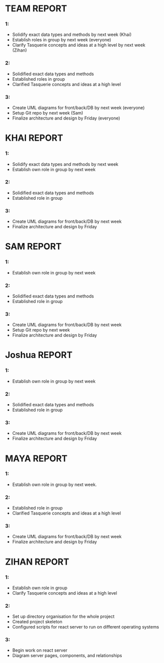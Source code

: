 # TEAM REPORT

### 1:
- Solidify exact data types and methods by next week (Khai)
- Establish roles in group by next week (everyone)
- Clarify Tasquerie concepts and ideas at a high level by next week (Zihan)

### 2:
- Solidified exact data types and methods
- Established roles in group
- Clarified Tasquerie concepts and ideas at a high level

### 3:
- Create UML diagrams for front/back/DB by next week (everyone)
- Setup Git repo by next week (Sam)
- Finalize architecture and design by Friday (everyone)



# KHAI REPORT

### 1:
- Solidify exact data types and methods by next week
- Establish own role in group by next week

### 2:
- Solidified exact data types and methods
- Established role in group

### 3:
- Create UML diagrams for front/back/DB by next week
- Finalize architecture and design by Friday

# SAM REPORT

### 1:
- Establish own role in group by next week

### 2:
- Solidified exact data types and methods
- Established role in group

### 3:
- Create UML diagrams for front/back/DB by next week
- Setup Git repo by next week
- Finalize architecture and design by Friday

# Joshua REPORT

### 1:
- Establish own role in group by next week

### 2:
- Solidified exact data types and methods
- Established role in group

### 3:
- Create UML diagrams for front/back/DB by next week
- Finalize architecture and design by Friday



# MAYA REPORT

### 1:
- Establish own role in group by next week.

### 2:
- Established role in group
- Clarified Tasquerie concepts and ideas at a high level

### 3:
- Create UML diagrams for front/back/DB by next week
- Finalize architecture and design by Friday


# ZIHAN REPORT

### 1:
- Establish own role in group
- Clarify Tasquerie concepts and ideas at a high level

### 2:
- Set up directory organisation for the whole project
- Created project skeleton
- Configured scripts for react server to run on different operating systems

### 3:
- Begin work on react server
- Diagram server pages, components, and relationships